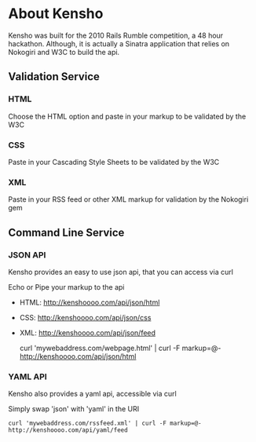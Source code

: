About Kensho
============

Kensho was built for the 2010 Rails Rumble competition, a 48 hour hackathon.
Although, it is actually a Sinatra application that relies on Nokogiri and W3C
to build the api.

Validation Service
------------------

### HTML

Choose the HTML option and paste in your markup to be validated by the W3C

### CSS

Paste in your Cascading Style Sheets to be validated by the W3C

### XML

Paste in your RSS feed or other XML markup for validation by the Nokogiri gem

Command Line Service
--------------------

### JSON API

Kensho provides an easy to use json api, that you can access via curl

Echo or Pipe your markup to the api

*   HTML: http://kenshoooo.com/api/json/html
*   CSS: http://kenshoooo.com/api/json/css
*   XML: http://kenshoooo.com/api/json/feed

    curl 'mywebaddress.com/webpage.html' | curl -F markup=@- http://kenshoooo.com/api/json/html
    
### YAML API

Kensho also provides a yaml api, accessible via curl

Simply swap 'json' with 'yaml' in the URI

    curl 'mywebaddress.com/rssfeed.xml' | curl -F markup=@- http://kenshoooo.com/api/yaml/feed

